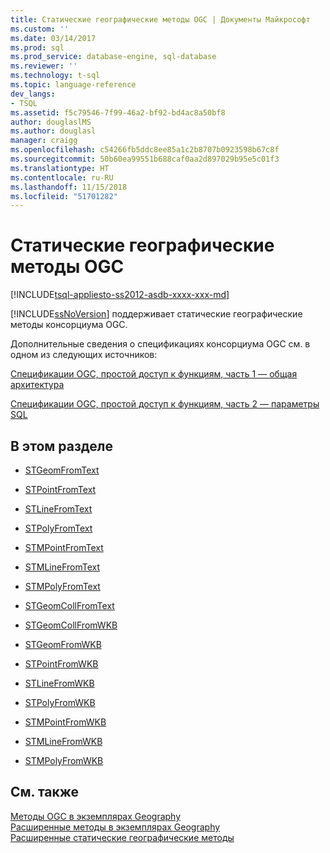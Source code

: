```yaml
---
title: Статические географические методы OGC | Документы Майкрософт
ms.custom: ''
ms.date: 03/14/2017
ms.prod: sql
ms.prod_service: database-engine, sql-database
ms.reviewer: ''
ms.technology: t-sql
ms.topic: language-reference
dev_langs:
- TSQL
ms.assetid: f5c79546-7f99-46a2-bf92-bd4ac8a50bf8
author: douglaslMS
ms.author: douglasl
manager: craigg
ms.openlocfilehash: c54266fb5ddc8ee85a1c2b8707b0923598b67c8f
ms.sourcegitcommit: 50b60ea99551b688caf0aa2d897029b95e5c01f3
ms.translationtype: HT
ms.contentlocale: ru-RU
ms.lasthandoff: 11/15/2018
ms.locfileid: "51701282"
---
```

# <a name="ogc-static-geography-methods"></a>Статические географические методы OGC
[!INCLUDE[tsql-appliesto-ss2012-asdb-xxxx-xxx-md](../../includes/tsql-appliesto-ss2012-asdb-xxxx-xxx-md.md)]

  [!INCLUDE[ssNoVersion](../../includes/ssnoversion-md.md)] поддерживает статические географические методы консорциума OGC.  
  
 Дополнительные сведения о спецификациях консорциума OGC см. в одном из следующих источников:  
  
 [Спецификации OGC, простой доступ к функциям, часть 1 — общая архитектура](https://go.microsoft.com/fwlink/?LinkId=93627)  
  
 [Спецификации OGC, простой доступ к функциям, часть 2 — параметры SQL](https://go.microsoft.com/fwlink/?LinkId=93628)  
  
## <a name="in-this-section"></a>В этом разделе  
  
-   [STGeomFromText](../../t-sql/spatial-geography/stgeomfromtext-geography-data-type.md)  
  
-   [STPointFromText](../../t-sql/spatial-geography/stpointfromtext-geography-data-type.md)  
  
-   [STLineFromText](../../t-sql/spatial-geography/stlinefromtext-geography-data-type.md)  
  
-   [STPolyFromText](../../t-sql/spatial-geography/stpolyfromtext-geography-data-type.md)  
  
-   [STMPointFromText](../../t-sql/spatial-geography/stmpointfromtext-geography-data-type.md)  
  
-   [STMLineFromText](../../t-sql/spatial-geography/stmlinefromtext-geography-data-type.md)  
  
-   [STMPolyFromText](../../t-sql/spatial-geography/stmpolyfromtext-geography-data-type.md)  
  
-   [STGeomCollFromText](../../t-sql/spatial-geography/stgeomcollfromtext-geography-data-type.md)  
  
-   [STGeomCollFromWKB](../../t-sql/spatial-geography/stgeomcollfromwkb-geography-data-type.md)  
  
-   [STGeomFromWKB](../../t-sql/spatial-geography/stgeomfromwkb-geography-data-type.md)  
  
-   [STPointFromWKB](../../t-sql/spatial-geography/stpointfromwkb-geography-data-type.md)  
  
-   [STLineFromWKB](../../t-sql/spatial-geography/stlinefromwkb-geography-data-type.md)  
  
-   [STPolyFromWKB](../../t-sql/spatial-geography/stpolyfromwkb-geography-data-type.md)  
  
-   [STMPointFromWKB](../../t-sql/spatial-geography/stmpointfromwkb-geography-data-type.md)  
  
-   [STMLineFromWKB](../../t-sql/spatial-geography/stmlinefromwkb-geography-data-type.md)  
  
-   [STMPolyFromWKB](../../t-sql/spatial-geography/stmpolyfromwkb-geography-data-type.md)  
  
## <a name="see-also"></a>См. также  
 [Методы OGC в экземплярах Geography](../../t-sql/spatial-geography/ogc-methods-on-geography-instances.md)   
 [Расширенные методы в экземплярах Geography](../../t-sql/spatial-geography/extended-methods-on-geography-instances.md)   
 [Расширенные статические географические методы](../../t-sql/spatial-geography/extended-static-geography-methods.md)  
  
  
